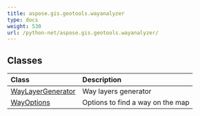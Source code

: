 ```yaml
---
title: aspose.gis.geotools.wayanalyzer
type: docs
weight: 530
url: /python-net/aspose.gis.geotools.wayanalyzer/
---
```





## **Classes**
| **Class** | **Description** |
| :- | :- |
| [WayLayerGenerator](/psd/python-net/aspose.gis.geotools.wayanalyzer/waylayergenerator/) | Way layers generator |
| [WayOptions](/psd/python-net/aspose.gis.geotools.wayanalyzer/wayoptions/) | Options to find a way on the map |
